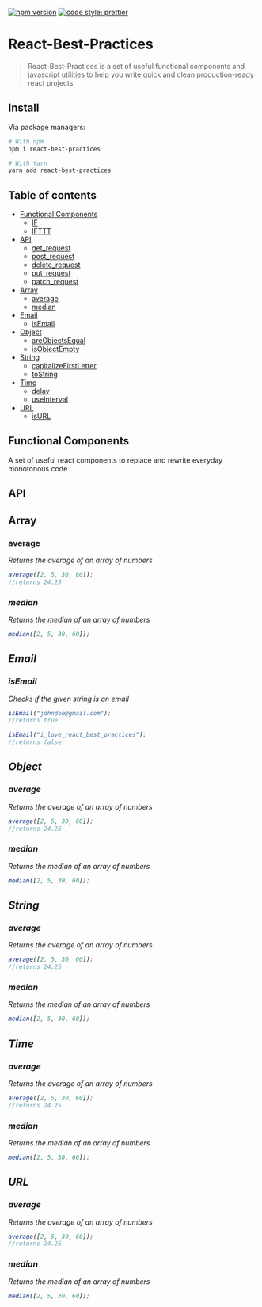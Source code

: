 [![npm version](https://badge.fury.io/js/angular2-expandable-list.svg)](https://badge.fury.io/js/angular2-expandable-list)
[![code style: prettier](https://img.shields.io/badge/code_style-prettier-ff69b4.svg?style=flat-square)](https://github.com/prettier/prettier)

# React-Best-Practices

> React-Best-Practices is a set of useful functional components and javascript utilities to help you write quick and clean production-ready react projects

## Install

Via package managers:

```bash
# With npm
npm i react-best-practices

# With Yarn
yarn add react-best-practices
```

## Table of contents

- [Functional Components](#functional-components)
  - [IF](#if)
  - [IFTTT](#ifttt)
- [API](#api)
  - [get_request](#get_request)
  - [post_request](#post_request)
  - [delete_request](#delete_request)
  - [put_request](#put_request)
  - [patch_request](#patch_request)
- [Array](#array)
  - [average](#average)
  - [median](#median)
- [Email](#email)
  - [isEmail](#isemail)
- [Object](#object)
  - [areObjectsEqual](#areobjectsequal)
  - [isObjectEmpty](#isobjectempty)
- [String](#objects)
  - [capitalizeFirstLetter](#capitalizefirstletter)
  - [toString](#tostring)
- [Time](#time)
  - [delay](#delay)
  - [useInterval](#useinterval)
- [URL](#url)
  - [isURL](#isurl)

## Functional Components

A set of useful react components to replace and rewrite everyday monotonous code

## API

## Array

### average

<i>Returns the average of an array of numbers<i>

```js
average([2, 5, 30, 60]);
//returns 24.25
```

### median

<i>Returns the median of an array of numbers<i>

```js
median([2, 5, 30, 60]);
```

## Email

### isEmail

<i>Checks if the given string is an email<i>

```js
isEmail("johndoe@gmail.com");
//returns true

isEmail("i_love_react_best_practices");
//returns false
```

## Object

### average

<i>Returns the average of an array of numbers<i>

```js
average([2, 5, 30, 60]);
//returns 24.25
```

### median

<i>Returns the median of an array of numbers<i>

```js
median([2, 5, 30, 60]);
```

## String

### average

<i>Returns the average of an array of numbers<i>

```js
average([2, 5, 30, 60]);
//returns 24.25
```

### median

<i>Returns the median of an array of numbers<i>

```js
median([2, 5, 30, 60]);
```

## Time

### average

<i>Returns the average of an array of numbers<i>

```js
average([2, 5, 30, 60]);
//returns 24.25
```

### median

<i>Returns the median of an array of numbers<i>

```js
median([2, 5, 30, 60]);
```

## URL

### average

<i>Returns the average of an array of numbers<i>

```js
average([2, 5, 30, 60]);
//returns 24.25
```

### median

<i>Returns the median of an array of numbers<i>

```js
median([2, 5, 30, 60]);
```
